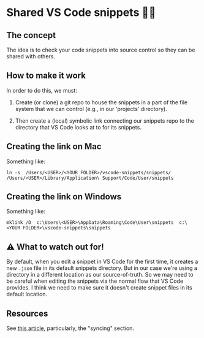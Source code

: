 # Shared VS Code snippets 🫱🏼

## The concept

The idea is to check your code snippets into source control so they can be shared with others.

## How to make it work

In order to do this, we must:

1. Create (or clone) a git repo to house the snippets in a part of the file system that we can control (e.g., in our 'projects' directory).

2. Then create a (local) symbolic link connecting our snippets repo to the directory that VS Code looks at to for its snippets.


## Creating the link on Mac

Something like:

```
ln -s  /Users/<USER>/<YOUR FOLDER>/vscode-snippets/snippets/   /Users/<USER>/Library/Application\ Support/Code/User/snippets
```


## Creating the link on Windows

Something like:

```
mklink /D  c:\Users\<USER>\AppData\Roaming\Code\User\snippets  c:\<YOUR FOLDER>\vscode-snippets\snippets
```

## ⚠️ What to watch out for!

By default, when you edit a snippet in VS Code for the first time, it creates a new `.json` file in its default snippets directory.  But in our case we're using a directory in a different location as our source-of-truth.  So we may need to be careful when editing the snippets via the normal flow that VS Code provides.  I think we need to make sure it doesn't create snippet files in its default location.

## Resources

See [this article](https://betterprogramming.pub/creating-and-syncing-personal-snippets-in-vs-code-d03a8d441019), particularly, the "syncing" section.
